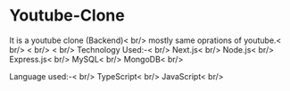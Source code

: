 # Youtube-Clone

It is a youtube clone (Backend)< br/>
mostly same oprations of youtube.< br/>
< br/>
< br/>
Technology Used:-< br/>
Next.js< br/>
Node.js< br/>
Express.js< br/>
MySQL< br/>
MongoDB< br/>

Language used:-< br/>
TypeScript< br/>
JavaScript< br/>
